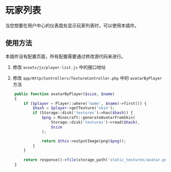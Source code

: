 # 玩家列表

当您想要在用户中心的仪表盘处显示玩家列表时，可以使用本插件。

## 使用方法

本插件没有配置页面，所有配置需要通过修改源代码来进行。

1. 修改 `assets/js/player-list.js` 中的接口地址

2. 修改 `app/Http/Controllers/TextureController.php` 中的 `avatarByPlayer` 方法

```php
    public function avatarByPlayer($size, $name)
    {
        if ($player = Player::where('name', $name)->first()) {
            $hash = $player->getTexture('skin');
            if (Storage::disk('textures')->has($hash)) {
                $png = Minecraft::generateAvatarFromSkin(
                    Storage::disk('textures')->read($hash),
                    $size
                );

                return $this->outputImage(png($png));
            }
        }
   
        return response()->file(storage_path('static_textures/avatar.png'));
    }
```
